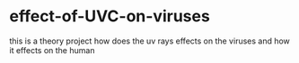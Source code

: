 # effect-of-UVC-on-viruses
this is a theory project how does the uv rays effects on the viruses and how it effects on the human
